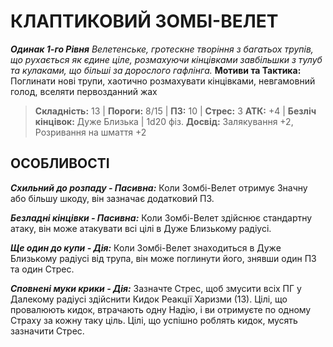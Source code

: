 ﻿# КЛАПТИКОВИЙ ЗОМБІ-ВЕЛЕТ

***Одинак 1-го Рівня***
*Велетенське, гротескне творіння з багатьох трупів, що рухається як єдине ціле, розмахуючи кінцівками завбільшки з тулуб та кулаками, що більші за дорослого гафлінга.*
**Мотиви та Тактика:** Поглинати нові трупи, хаотично розмахувати кінцівками, невгамовний голод, вселяти первозданний жах

> **Складність:** 13 | **Пороги:** 8/15 | **ПЗ:** 10 | **Стрес:** 3
> **АТК:** +4 | **Безліч кінцівок:** Дуже Близька | 1d20 фіз.
> **Досвід:** Залякування +2, Розривання на шмаття +2

## ОСОБЛИВОСТІ

***Схильний до розпаду - Пасивна:*** Коли Зомбі-Велет отримує Значну або більшу шкоду, він зазначає додатковий ПЗ.

***Безладні кінцівки - Пасивна:*** Коли Зомбі-Велет здійснює стандартну атаку, він може атакувати всі цілі в Дуже Близькому радіусі.

***Ще один до купи - Дія:*** Коли Зомбі-Велет знаходиться в Дуже Близькому радіусі від трупа, він може поглинути його, знявши один ПЗ та один Стрес.

***Сповнені муки крики - Дія:*** Зазначте Стрес, щоб змусити всіх ПГ у Далекому радіусі здійснити Кидок Реакції Харизми (13). Цілі, що провалюють кидок, втрачають одну Надію, і ви отримуєте по одному Страху за кожну таку ціль. Цілі, що успішно роблять кидок, мусять зазначити Стрес.